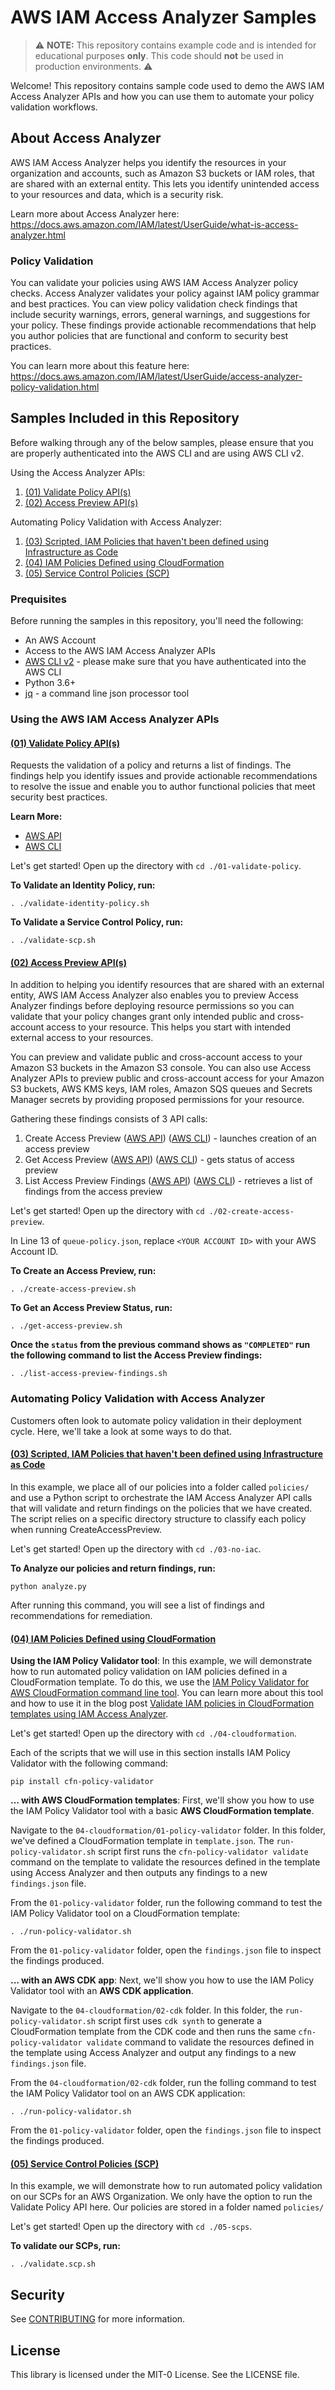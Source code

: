 # AWS IAM Access Analyzer Samples

> :warning: **NOTE:** This repository contains example code and is intended for educational purposes __only__. This code should __not__ be used in production environments. :warning:


Welcome! This repository contains sample code used to demo the AWS IAM Access Analyzer APIs and how you can use them to automate your policy validation workflows.

## About Access Analyzer

AWS IAM Access Analyzer helps you identify the resources in your organization and accounts, such as Amazon S3 buckets or IAM roles, that are shared with an external entity. This lets you identify unintended access to your resources and data, which is a security risk. 

Learn more about Access Analyzer here: https://docs.aws.amazon.com/IAM/latest/UserGuide/what-is-access-analyzer.html

### Policy Validation

You can validate your policies using AWS IAM Access Analyzer policy checks. Access Analyzer validates your policy against IAM policy grammar and best practices. You can view policy validation check findings that include security warnings, errors, general warnings, and suggestions for your policy. These findings provide actionable recommendations that help you author policies that are functional and conform to security best practices. 

You can learn more about this feature here: https://docs.aws.amazon.com/IAM/latest/UserGuide/access-analyzer-policy-validation.html

## Samples Included in this Repository

Before walking through any of the below samples, please ensure that you are properly authenticated into the AWS CLI and are using AWS CLI v2.

Using the Access Analyzer APIs:
1. [(01) Validate Policy API(s)](01-validate-policy/)
1. [(02) Access Preview API(s)](02-create-access-preview/)

Automating Policy Validation with Access Analyzer:
1. [(03) Scripted, IAM Policies that haven't been defined using Infrastructure as Code](03-no-iac/)
1. [(04) IAM Policies Defined using CloudFormation](04-cloudformation/)
1. [(05) Service Control Policies (SCP)](06-scps/)

### Prequisites
Before running the samples in this repository, you'll need the following:
- An AWS Account
- Access to the AWS IAM Access Analyzer APIs
- [AWS CLI v2](https://docs.aws.amazon.com/cli/latest/userguide/install-cliv2.html) - please make sure that you have authenticated into the AWS CLI
- Python 3.6+
- [jq](https://stedolan.github.io/jq/download/) - a command line json processor tool

### Using the AWS IAM Access Analyzer APIs

#### [(01) Validate Policy API(s)](01-validate-policy/)

Requests the validation of a policy and returns a list of findings. The findings help you identify issues and provide actionable recommendations to resolve the issue and enable you to author functional policies that meet security best practices.

**Learn More:**
- [AWS API](https://docs.aws.amazon.com/access-analyzer/latest/APIReference/API_ValidatePolicy.html)
- [AWS CLI](https://awscli.amazonaws.com/v2/documentation/api/latest/reference/accessanalyzer/validate-policy.html)

Let's get started! Open up the directory with `cd ./01-validate-policy`.


**To Validate an Identity Policy, run:**
```
. ./validate-identity-policy.sh
```

**To Validate a Service Control Policy, run:**
```
. ./validate-scp.sh
```

#### [(02) Access Preview API(s)](02-create-access-preview/)

In addition to helping you identify resources that are shared with an external entity, AWS IAM Access Analyzer also enables you to preview Access Analyzer findings before deploying resource permissions so you can validate that your policy changes grant only intended public and cross-account access to your resource. This helps you start with intended external access to your resources.

You can preview and validate public and cross-account access to your Amazon S3 buckets in the Amazon S3 console. You can also use Access Analyzer APIs to preview public and cross-account access for your Amazon S3 buckets, AWS KMS keys, IAM roles, Amazon SQS queues and Secrets Manager secrets by providing proposed permissions for your resource.

Gathering these findings consists of 3 API calls:
1. Create Access Preview ([AWS API](https://docs.aws.amazon.com/access-analyzer/latest/APIReference/API_CreateAccessPreview.html)) ([AWS CLI](https://awscli.amazonaws.com/v2/documentation/api/latest/reference/accessanalyzer/create-access-preview.html)) - launches creation of an access preview
1. Get Access Preview ([AWS API](https://docs.aws.amazon.com/access-analyzer/latest/APIReference/API_GetAccessPreview.html)) ([AWS CLI](https://awscli.amazonaws.com/v2/documentation/api/latest/reference/accessanalyzer/get-access-preview.html)) - gets status of access preview
1. List Access Preview Findings ([AWS API](https://docs.aws.amazon.com/access-analyzer/latest/APIReference/API_ListAccessPreviewFindings.html)) ([AWS CLI](https://awscli.amazonaws.com/v2/documentation/api/latest/reference/accessanalyzer/list-access-preview-findings.html)) - retrieves a list of findings from the access preview

Let's get started! Open up the directory with `cd ./02-create-access-preview`.

In Line 13 of `queue-policy.json`, replace `<YOUR ACCOUNT ID>` with your AWS Account ID.


**To Create an Access Preview, run:**
```
. ./create-access-preview.sh
```

**To Get an Access Preview Status, run:**
```
. ./get-access-preview.sh
```

**Once the `status` from the previous command shows as `"COMPLETED"`  run the following command to list the Access Preview findings:**
```
. ./list-access-preview-findings.sh
```

### Automating Policy Validation with Access Analyzer

Customers often look to automate policy validation in their deployment cycle. Here, we'll take a look at some ways to do that.

#### [(03) Scripted, IAM Policies that haven't been defined using Infrastructure as Code](03-no-iac/)

In this example, we place all of our policies into a folder called `policies/` and use a Python script to orchestrate the IAM Access Analyzer API calls that will validate and return findings on the policies that we have created.  The script relies on a specific directory structure to classify each policy when running CreateAccessPreview.

Let's get started! Open up the directory with `cd ./03-no-iac`.

**To Analyze our policies and return findings, run:**
```
python analyze.py
```

After running this command, you will see a list of findings and recommendations for remediation.

#### [(04) IAM Policies Defined using CloudFormation](04-cloudformation/)

**Using the IAM Policy Validator tool**: In this example, we will demonstrate how to run automated policy validation on IAM policies defined in a CloudFormation template. To do this, we use the [IAM Policy Validator for AWS CloudFormation command line tool](https://github.com/awslabs/aws-cloudformation-iam-policy-validator). You can learn more about this tool and how to use it in the blog post [Validate IAM policies in CloudFormation templates using IAM Access Analyzer](https://aws.amazon.com/blogs/security/validate-iam-policies-in-cloudformation-templates-using-iam-access-analyzer/).

Let's get started! Open up the directory with `cd ./04-cloudformation`.

Each of the scripts that we will use in this section installs IAM Policy Validator with the following command:
```
pip install cfn-policy-validator
```

**... with AWS CloudFormation templates**: First, we'll show you how to use the IAM Policy Validator tool with a basic **AWS CloudFormation template**. 

Navigate to the `04-cloudformation/01-policy-validator` folder. In this folder, we've defined a CloudFormation template in `template.json`. The `run-policy-validator.sh` script first runs the `cfn-policy-validator validate` command on the template to validate the resources defined in the template using Access Analyzer and then outputs any findings to a new `findings.json` file. 

From the `01-policy-validator` folder, run the following command to test the IAM Policy Validator tool on a CloudFormation template:
```
. ./run-policy-validator.sh
```

From the `01-policy-validator` folder, open the `findings.json` file to inspect the findings produced.


**... with an AWS CDK app**: Next, we'll show you how to use the IAM Policy Validator tool with an **AWS CDK application**. 

Navigate to the `04-cloudformation/02-cdk` folder. In this folder, the `run-policy-validator.sh` script first uses `cdk synth` to generate a CloudFormation template from the CDK code and then runs the same `cfn-policy-validator validate` command to validate the resources defined in the template using Access Analyzer and output any findings to a new `findings.json` file.

From the `04-cloudformation/02-cdk` folder, run the folling command to test the IAM Policy Validator tool on an AWS CDK application:
```
. ./run-policy-validator.sh
```
From the `01-policy-validator` folder, open the `findings.json` file to inspect the findings produced.


#### [(05) Service Control Policies (SCP)](06-scps/)

In this example, we will demonstrate how to run automated policy validation on our SCPs for an AWS Organization. We only have the option to run the Validate Policy API here. Our policies are stored in a folder named `policies/`

Let's get started! Open up the directory with `cd ./05-scps`.

**To validate our SCPs, run:**
```
. ./validate.scp.sh
```


## Security

See [CONTRIBUTING](CONTRIBUTING.md#security-issue-notifications) for more information.

## License

This library is licensed under the MIT-0 License. See the LICENSE file.

